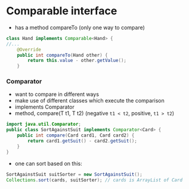 # Comparable interface
* has a method compareTo (only one way to compare)
```java
class Hand implements Comparable<Hand> {
//...
    @Override
    public int compareTo(Hand other) {
        return this.value - other.getValue();
    }
```

### Comparator
* want to compare in different ways
* make use of different classes which execute the comparison
* implements Comparator<T>
* method, compare(T t1, T t2) (negative `t1 < t2`, positive, `t1 > t2`)
```java
import java.util.Comparator;
public class SortAgainstSuit implements Comparator<Card> {
    public int compare(Card card1, Card card2) {
        return card1.getSuit() - card2.getSuit();
    }
}
```
* one can sort based on this:
```java
SortAgainstSuit suitSorter = new SortAgainstSuit();
Collections.sort(cards, suitSorter); // cards is ArrayList of Card
```

